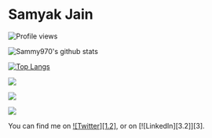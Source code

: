 # Samyak Jain

![Profile views](https://gpvc.arturio.dev/Sammy970)

![Sammy970's github stats](https://github-readme-stats.vercel.app/api?username=Sammy970&theme=midnight-purple&show_icons=true&hide_border=true)

[![Top Langs](https://github-readme-stats.vercel.app/api/top-langs/?username=Sammy970&theme=midnight-purple&hide_border=true&layout=compact)](https://github.com/anuraghazra/github-readme-stats)


![](https://img.shields.io/badge/OS-Windows-informational?style=for-the-badge&logo=windows&logoColor=white&color=blueviolet)

![](https://img.shields.io/badge/Favourite_Coding_Language-BASH-informational?style=for-the-badge&logo=gnu-bash&logoColor=white&color=blueviolet)

![](https://img.shields.io/badge/Telegram-t.me/Sammy970-informational?style=for-the-badge&logo=telegram&logoColor=white&color=blueviolet)

You can find me on [![Twitter][1.2]][1], or on [![LinkedIn][3.2]][3].

<!-- Icons -->

[1.24]: https://simpleicons.org/icons/telegram.svg

<!-- Links to your social media accounts -->

[1]: https://t.me/Sammy970
